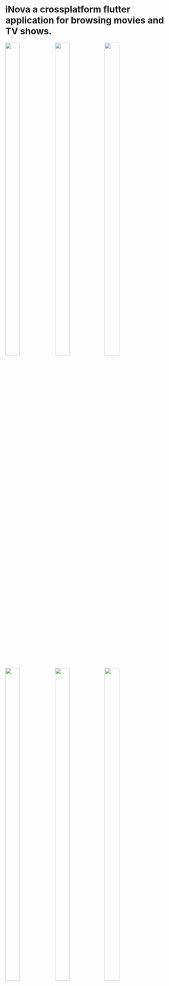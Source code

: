 # iNova a crossplatform flutter application for browsing movies and TV shows.
<p float="left">
  <img src="https://user-images.githubusercontent.com/48331678/90113584-3f7a5b80-dd5a-11ea-88ce-a425203d0beb.PNG" width="30%" height="50%" /> 
  <img src="https://user-images.githubusercontent.com/48331678/90113859-9b44e480-dd5a-11ea-906d-a5e10c89229a.PNG" width="30%" height="50%"/>
  <img src="https://user-images.githubusercontent.com/48331678/90114499-77ce6980-dd5b-11ea-9da2-fcb87e28fd04.PNG" width="30%" height="50%"/>
  <img src="https://user-images.githubusercontent.com/48331678/90115185-6cc80900-dd5c-11ea-8230-3e2a06ee0a59.PNG" width="30%" height="50%"/>
  <img src="https://user-images.githubusercontent.com/48331678/90115787-3dfe6280-dd5d-11ea-869a-25f2ed4012c6.PNG" width="30%" height="50%"/>
  <img src="https://user-images.githubusercontent.com/48331678/90114707-caa82100-dd5b-11ea-9bb8-8cff1bf9b403.PNG" width="30%" height="50%"/>
</p>

[Browse more](https://github.com/melhamin/iNova/blob/master/screenshots.md)

# Main Features

- Browse movies currently in theaters
- Browse movies, series and tv shows of different categories such as, trending, upcoming, top rated...
- Browse by genre names
- See details including overview, release date, videos, images, cast and crew, reviews and some other information about the movie or series
- Add movies, series and tv shows to your favorites
- Create custom lists and add movies
- A powerful search option to search for movies, series, tv show, and actors
- See your latest searches and manage them
- Top genres ( Based on the user's searched genres and items in the favorites list)
- Share content with other users(coming soon)
- See showtimes and cinemas nearby(coming soon)

# iNova is powered by The Movie Database(TMDB)

Please feel free to pull the project and run it on your own machine.

Steps to run on your own machine:
- Grap an API key from [here](https://www.themoviedb.org/documentation/api)
- In the project directory create a .env file
- Add you api key as (API_KEY = YOUR_API_KEY) in .env file
- Build and run 

Feel free to add or change anything or suggest any changes.



